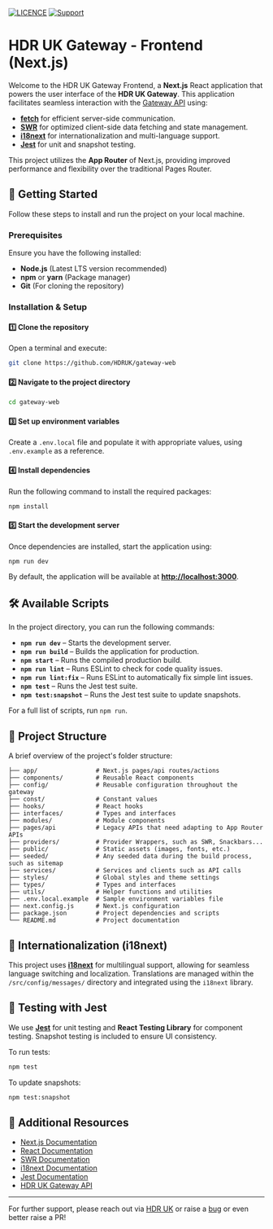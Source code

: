 [![LICENCE](https://img.shields.io/github/license/HDRUK/gateway-web)](https://github.com/HDRUK/gateway-web/blob/dev/LICENSE)
[![Support](https://img.shields.io/badge/Supported%20By-HDR%20UK-blue)](https://hdruk.ac.uk)

# HDR UK Gateway - Frontend (Next.js)

Welcome to the HDR UK Gateway Frontend, a **Next.js** React application that powers the user interface of the **HDR UK Gateway**. This application facilitates seamless interaction with the [Gateway API](https://github.com/HDRUK/gateway-api-2) using:

- **[fetch](https://nextjs.org/docs/app/api-reference/functions/fetch)** for efficient server-side communication.
- **[SWR](https://swr.vercel.app/)** for optimized client-side data fetching and state management.
- **[i18next](https://www.i18next.com/)** for internationalization and multi-language support.
- **[Jest](https://jestjs.io/)** for unit and snapshot testing.

This project utilizes the **App Router** of Next.js, providing improved performance and flexibility over the traditional Pages Router.

## 🚀 Getting Started

Follow these steps to install and run the project on your local machine.

### Prerequisites
Ensure you have the following installed:
- **Node.js** (Latest LTS version recommended)
- **npm** or **yarn** (Package manager)
- **Git** (For cloning the repository)

### Installation & Setup

#### 1️⃣ Clone the repository
Open a terminal and execute:
```bash
git clone https://github.com/HDRUK/gateway-web
```

#### 2️⃣ Navigate to the project directory
```bash
cd gateway-web
```

#### 3️⃣ Set up environment variables
Create a `.env.local` file and populate it with appropriate values, using `.env.example` as a reference.

#### 4️⃣ Install dependencies
Run the following command to install the required packages:
```bash
npm install
```

#### 5️⃣ Start the development server
Once dependencies are installed, start the application using:
```bash
npm run dev
```
By default, the application will be available at **[http://localhost:3000](http://localhost:3000)**.

## 🛠 Available Scripts

In the project directory, you can run the following commands:

- **`npm run dev`** – Starts the development server.
- **`npm run build`** – Builds the application for production.
- **`npm start`** – Runs the compiled production build.
- **`npm run lint`** – Runs ESLint to check for code quality issues.
- **`npm run lint:fix`** – Runs ESLint to automatically fix simple lint issues.
- **`npm test`** – Runs the Jest test suite.
- **`npm test:snapshot`** – Runs the Jest test suite to update snapshots.

For a full list of scripts, run `npm run`.

## 📂 Project Structure
A brief overview of the project's folder structure:
```
├── app/                # Next.js pages/api routes/actions
├── components/         # Reusable React components
├── config/             # Reusable configuration throughout the gateway
├── const/              # Constant values
├── hooks/              # React hooks
├── interfaces/         # Types and interfaces
├── modules/            # Module components
├── pages/api           # Legacy APIs that need adapting to App Router APIs
├── providers/          # Provider Wrappers, such as SWR, Snackbars...
├── public/             # Static assets (images, fonts, etc.)
├── seeded/             # Any seeded data during the build process, such as sitemap
├── services/           # Services and clients such as API calls
├── styles/             # Global styles and theme settings
├── types/              # Types and interfaces
├── utils/              # Helper functions and utilities
├── .env.local.example  # Sample environment variables file
├── next.config.js      # Next.js configuration
├── package.json        # Project dependencies and scripts
└── README.md           # Project documentation
```

## 🧩 Internationalization (i18next)

This project uses **[i18next](https://www.i18next.com/)** for multilingual support, allowing for seamless language switching and localization. Translations are managed within the `/src/config/messages/` directory and integrated using the `i18next` library.


## 🧪 Testing with Jest

We use **[Jest](https://jestjs.io/)** for unit testing and **React Testing Library** for component testing. Snapshot testing is included to ensure UI consistency.

To run tests:
```bash
npm test
```

To update snapshots:
```bash
npm test:snapshot
```

## 📖 Additional Resources
- [Next.js Documentation](https://nextjs.org/docs)
- [React Documentation](https://reactjs.org/docs)
- [SWR Documentation](https://swr.vercel.app/)
- [i18next Documentation](https://www.i18next.com/)
- [Jest Documentation](https://jestjs.io/)
- [HDR UK Gateway API](https://github.com/HDRUK/gateway-api-2)

---

For further support, please reach out via [HDR UK](https://healthdatagateway.org/en) or raise a [bug](https://hdruk.atlassian.net/servicedesk/customer/portal/7/group/14/create/34) or even better raise a PR!
